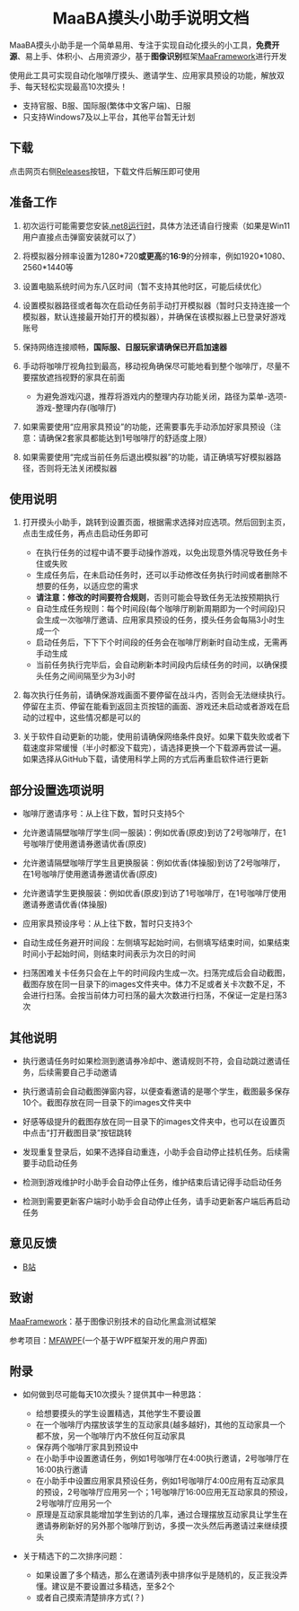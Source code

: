 <div align="center">

# MaaBA摸头小助手说明文档

</div>

MaaBA摸头小助手是一个简单易用、专注于实现自动化摸头的小工具，**免费开源**、易上手、体积小、占用资源少，基于**图像识别**框架[MaaFramework](https://github.com/MaaXYZ/MaaFramework)进行开发

使用此工具可实现自动化咖啡厅摸头、邀请学生、应用家具预设的功能，解放双手、每天轻松实现最高10次摸头！

- 支持官服、B服、国际服(繁体中文客户端)、日服
- 只支持Windows7及以上平台，其他平台暂无计划

## 下载

点击网页右侧[Releases](https://github.com/ManuelLau/MaaBATapAssistant/releases)按钮，下载文件后解压即可使用

## 准备工作

1. 初次运行可能需要您安装[.net8运行时](https://dotnet.microsoft.com/zh-cn/download/dotnet/8.0)，具体方法还请自行搜索（如果是Win11用户直接点击弹窗安装就可以了）

2. 将模拟器分辨率设置为1280\*720**或更高**的**16:9**的分辨率，例如1920\*1080、2560\*1440等

3. 设置电脑系统时间为东八区时间（暂不支持其他时区，可能后续优化）

4. 设置模拟器路径或者每次在启动任务前手动打开模拟器（暂时只支持连接一个模拟器，默认连接最开始打开的模拟器），并确保在该模拟器上已登录好游戏账号

5. 保持网络连接顺畅，**国际服、日服玩家请确保已开启加速器**

6. 手动将咖啡厅视角拉到最高，移动视角确保尽可能地看到整个咖啡厅，尽量不要摆放遮挡视野的家具在前面

    - 为避免游戏闪退，推荐将游戏内的整理内存功能关闭，路径为菜单-选项-游戏-整理内存(咖啡厅)

7. 如果需要使用“应用家具预设”的功能，还需要事先手动添加好家具预设（注意：请确保2套家具都能达到1号咖啡厅的舒适度上限）

8. 如果需要使用“完成当前任务后退出模拟器”的功能，请正确填写好模拟器路径，否则将无法关闭模拟器

## 使用说明

1. 打开摸头小助手，跳转到设置页面，根据需求选择对应选项。然后回到主页，点击生成任务，再点击启动任务即可

    - 在执行任务的过程中请不要手动操作游戏，以免出现意外情况导致任务卡住或失败
    - 生成任务后，在未启动任务时，还可以手动修改任务执行时间或者删除不想要的任务，以适应您的需求
    - **请注意：修改的时间要符合规则**，否则可能会导致任务无法按预期执行
    - 自动生成任务规则：每个时间段(每个咖啡厅刷新周期即为一个时间段)只会生成一次咖啡厅邀请、应用家具预设的任务，摸头任务会每隔3小时生成一个
    - 启动任务后，下下下个时间段的任务会在咖啡厅刷新时自动生成，无需再手动生成
    - 当前任务执行完毕后，会自动刷新本时间段内后续任务的时间，以确保摸头任务之间间隔至少为3小时

2. 每次执行任务前，请确保游戏画面不要停留在战斗内，否则会无法继续执行。停留在主页、停留在能看到返回主页按钮的画面、游戏还未启动或者游戏在启动的过程中，这些情况都是可以的

3. 关于软件自动更新的功能，使用前请确保网络条件良好。如果下载失败或者下载速度非常缓慢（半小时都没下载完），请选择更换一个下载源再尝试一遍。如果选择从GitHub下载，请使用科学上网的方式后再重启软件进行更新

## 部分设置选项说明

- 咖啡厅邀请序号：从上往下数，暂时只支持5个

- 允许邀请隔壁咖啡厅学生(同一服装)：例如优香(原皮)到访了2号咖啡厅，在1号咖啡厅使用邀请券邀请优香(原皮)

- 允许邀请隔壁咖啡厅学生且更换服装：例如优香(体操服)到访了2号咖啡厅，在1号咖啡厅使用邀请券邀请优香(原皮)

- 允许邀请学生更换服装：例如优香(原皮)到访了1号咖啡厅，在1号咖啡厅使用邀请券邀请优香(体操服)

- 应用家具预设序号：从上往下数，暂时只支持3个

- 自动生成任务避开时间段：左侧填写起始时间，右侧填写结束时间，如果结束时间小于起始时间，则结束时间表示为次日的时间

- 扫荡困难关卡任务只会在上午的时间段内生成一次。扫荡完成后会自动截图，截图存放在同一目录下的images文件夹中。体力不足或者关卡次数不足，不会进行扫荡。会按当前体力可扫荡的最大次数进行扫荡，不保证一定是扫荡3次

## 其他说明

- 执行邀请任务时如果检测到邀请券冷却中、邀请规则不符，会自动跳过邀请任务，后续需要自己手动邀请

- 执行邀请前会自动截图弹窗内容，以便查看邀请的是哪个学生，截图最多保存10个。截图存放在同一目录下的images文件夹中

- 好感等级提升的截图存放在同一目录下的images文件夹中，也可以在设置页中点击“打开截图目录”按钮跳转

- 发现重复登录后，如果不选择自动重连，小助手会自动停止挂机任务。后续需要手动启动任务

- 检测到游戏维护时小助手会自动停止任务，维护结束后请记得手动启动任务

- 检测到需要更新客户端时小助手会自动停止任务，请手动更新客户端后再启动任务

## 意见反馈

- [B站](https://www.bilibili.com/opus/1058736840406728723)

## 致谢

[MaaFramework](https://github.com/MaaXYZ/MaaFramework)：基于图像识别技术的自动化黑盒测试框架

参考项目：[MFAWPF](https://github.com/SweetSmellFox/MFAWPF)(一个基于WPF框架开发的用户界面)

## 附录

- 如何做到尽可能每天10次摸头？提供其中一种思路：
    - 给想要摸头的学生设置精选，其他学生不要设置
    - 在一个咖啡厅内摆放该学生的互动家具(越多越好)，其他的互动家具一个都不放，另一个咖啡厅内不放任何互动家具
    - 保存两个咖啡厅家具到预设中
    - 在小助手中设置邀请任务，例如1号咖啡厅在4:00执行邀请，2号咖啡厅在16:00执行邀请
    - 在小助手中设置应用家具预设任务，例如1号咖啡厅4:00应用有互动家具的预设，2号咖啡厅应用另一个；1号咖啡厅16:00应用无互动家具的预设，2号咖啡厅应用另一个
    - 原理是互动家具能增加学生到访的几率，通过合理摆放互动家具让学生在邀请券刷新好的另外那个咖啡厅到访，多摸一次头然后再邀请过来继续摸头

- 关于精选下的二次排序问题：
    - 如果设置了多个精选，那么在邀请列表中排序似乎是随机的，反正我没弄懂。建议是不要设置过多精选，至多2个
    - 或者自己摸索清楚排序方式(？)